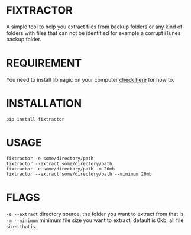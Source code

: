 # FIXTRACTOR
A simple tool to help you extract files from backup folders or any kind of folders with files that can not be identified for example a corrupt iTunes backup folder.

# REQUIREMENT
You need to install libmagic on your computer [check here](https://github.com/ahupp/python-magic#windows) for how to.

# INSTALLATION
`pip install fixtractor`

# USAGE
`fixtractor -e some/directory/path`<br />
`fixtractor --extract some/directory/path`<br />
`fixtractor -e some/directory/path -m 20mb`<br />
`fixtractor --extract some/directory/path --minimum 20mb`


# FLAGS
`-e --extract` directory source, the folder you want to extract from that is.<br />
`-m --minimum` minimum file size you want to extract, default is 0kb, all file sizes that is.


